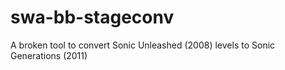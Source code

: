 # swa-bb-stageconv
A broken tool to convert Sonic Unleashed (2008) levels to Sonic Generations (2011)
